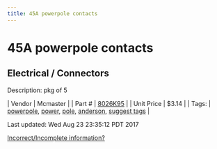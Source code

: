 ```yaml
---
title: 45A powerpole contacts
---
```


# 45A powerpole contacts
## Electrical / Connectors
Description: 	pkg of 5 

| Vendor | Mcmaster | 
| Part # | [8026K95](https://www.mcmaster.com/#8026K95) | 
| Unit Price | $3.14 | 
| Tags: | [powerpole](https://jgermita.github.io/frc-parts/search/?q=powerpole), [power](https://jgermita.github.io/frc-parts/search/?q=power), [pole](https://jgermita.github.io/frc-parts/search/?q=pole), [anderson](https://jgermita.github.io/frc-parts/search/?q=anderson), [suggest tags](https://docs.google.com/forms/d/e/1FAIpQLSeWyY8v3RgOty-MyWmh9U0iivNYN_molChYyS-0U-o-kOAv_g/viewform) | 

Last updated: Wed Aug 23 23:35:12 PDT 2017

 [Incorrect/Incomplete information?](https://docs.google.com/forms/d/e/1FAIpQLSeWyY8v3RgOty-MyWmh9U0iivNYN_molChYyS-0U-o-kOAv_g/viewform)